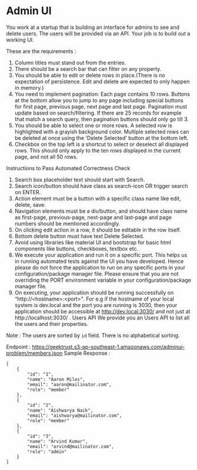 # Admin UI

You work at a startup that is building an interface for admins to see and delete users. The users will be provided via an API. Your job is to build out a working UI.

These are the requirements :

1. Column titles must stand out from the entries.
2. There should be a search bar that can filter on any property.
3. You should be able to edit or delete rows in place.(There is no expectation of persistence. Edit and delete are expected to only happen in memory.)
4. You need to implement pagination: Each page contains 10 rows. Buttons at the bottom allow you to jump to any page including special buttons for first page, previous page, next page and last page. Pagination must update based on search/filtering. If there are 25 records for example that match a search query, then pagination buttons should only go till 3.
5. You should be able to select one or more rows. A selected row is highlighted with a grayish background color. Multiple selected rows can be deleted at once using the 'Delete Selected' button at the bottom left.
6. Checkbox on the top left is a shortcut to select or deselect all displayed rows. This should only apply to the ten rows displayed in the current page, and not all 50 rows.

Instructions to Pass Automated Correctness Check

1. Search box placeholder text should start with Search.
2. Search icon/button should have class as search-icon OR trigger search on ENTER.
3. Action element must be a button with a specific class name like edit, delete, save.
4. Navigation elements must be a div/button, and should have class name as first-page, previous-page, next-page and last-page and page numbers should be mentioned accordingly.
5. On clicking edit action in a row, it should be editable in the row itself.
6. Bottom delete button must have text Delete Selected.
7. Avoid using libraries like material UI and bootstrap for basic html components like buttons, checkboxes, textbox etc.
8. We execute your application and run it on a specific port. This helps us in running automated tests against the UI you have developed. Hence please do not force the application to run on any specific ports in your configuration/package manager file. Please ensure that you are not overriding the PORT environment variable in your configuration/package manager file.
9. On executing, your application should be running successfully on <q>http://&lt;hostname&gt;:&lt;port&gt;</q>. For e.g if the hostname of your local system is dev.local and the port you are running is 3030, then your application should be accessible at http://dev.local:3030/ and not just at http://localhost:3030/ .
   Users API
   We provide you an Users API to list all the users and their properties.

Note :
The users are sorted by `id` field. There is no alphabetical sorting.

Endpoint :
https://geektrust.s3-ap-southeast-1.amazonaws.com/adminui-problem/members.json
Sample Response :

```
[
    {
        "id": "1",
        "name": "Aaron Miles",
        "email": "aaron@mailinator.com",
        "role": "member"
    },
    {
        "id": "2",
        "name": "Aishwarya Naik",
        "email": "aishwarya@mailinator.com",
        "role": "member"
    },
    {
        "id": "3",
        "name": "Arvind Kumar",
        "email": "arvind@mailinator.com",
        "role": "admin"
    }
]
```
